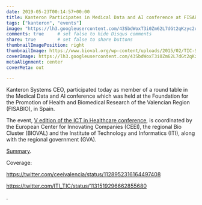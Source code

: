 ```yaml
---
date: 2019-05-23T00:14:57+00:00
title: Kanteron Participates in Medical Data and AI conference at FISABIO
tags: ["kanteron", "events"]
image: "https://lh3.googleusercontent.com/43SbdWoxT3i0Zm62L7dGt2qKzyc2upvs09zTgJGiA2rbunoi-C7aSNxjxN03uNS_lfDBe560hCAAm9-OJ3_M2XZNgSTHERa_8V8RRDNIiY00bFXflnVZRNAFdIdHFf3Q9h7OjR3Exas=w1920-h1080"
comments: true     # set false to hide Disqus comments
share: true        # set false to share buttons
thumbnailImagePosition: right
thumbnailImage: https://www.bioval.org/wp-content/uploads/2015/02/TIC-SALUD-700X300-1.png
coverImage: https://lh3.googleusercontent.com/43SbdWoxT3i0Zm62L7dGt2qKzyc2upvs09zTgJGiA2rbunoi-C7aSNxjxN03uNS_lfDBe560hCAAm9-OJ3_M2XZNgSTHERa_8V8RRDNIiY00bFXflnVZRNAFdIdHFf3Q9h7OjR3Exas=w1920-h1080
metaAlignment: center
coverMeta: out

---
```


Kanteron Systems CEO, participated today as member of a round table in the Medical Data and AI conference which was held at the Foundation for the Promotion of Health and Biomedical Research of the Valencian Region (FISABIO), in Spain.


<!--more-->

The event, [V edition of the ICT in Healthcare conference](https://www.bioval.org/blog/2019/05/23/5a-edicion-tic-salud-inteligencia-artificial-y-big-data-la-medicina-de-los-datos/), is coordinated by the European Center for Innovating Companies (CEEI), the regional Bio Cluster (BIOVAL) and the Institute of Technology and Informatics (ITI), along with the regional government (GVA).

[Summary](https://www.emprenemjunts.es/index.php?op=8&n=18904).

Coverage:

https://twitter.com/ceeivalencia/status/1128952316164497408

https://twitter.com/ITI_TIC/status/1131519296662855680

.
